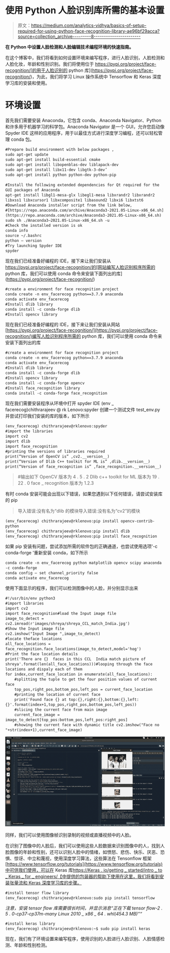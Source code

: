 # 使用 Python 人脸识别库所需的基本设置

> 原文：<https://medium.com/analytics-vidhya/basics-of-setup-required-for-using-python-face-recognition-library-ae96bf29acca?source=collection_archive---------8----------------------->

**在 Python 中设置人脸检测和人脸编辑技术编程环境的快速指南。**

在这个博客中，我们将看到如何设置环境来编写程序，进行人脸识别，人脸检测和人脸化妆，年龄和性别识别。我们将使用位于 https://pypi.org/project/face-recognition/[的用于人脸识别的 python 库](https://pypi.org/project/face-recognition/)，为此，我们将学习 Linux 操作系统中 Tensorflow 和 Keras 深度学习库的安装和使用。

# 环境设置

首先我们需要安装 Anaconda，它包含 conda、Anaconda Navigator、Python 和许多用于机器学习的科学包。Anaconda Navigator 是一个 GUI，允许您启动像 Spyder IDE 这样的应用程序，用于以最佳方式进行深度学习编程，还可以轻松管理 conda 包。

```
#Prepare build environment with below packages ,
sudo apt-get update
sudo apt-get install build-essential cmake
sudo apt-get install libopenblas-dev liblapack-dev
sudo apt-get install libx11-dev libgtk-3-dev’
sudo apt-get install python python-dev python-pip

#Install the following extended dependencies for Qt required for the GUI packages of Anaconda
apt-get install libgl1-mesa-glx libegl1-mesa libxrandr2 libxrandr2 libxss1 libxcursor1 libxcomposite1 libasound2 libxi6 libxtst6
#Download Anaconda installer script from the link below,
#[https://repo.anaconda.com/archive/Anaconda3-2021.05-Linux-x86_64.sh](https://repo.anaconda.com/archive/Anaconda3-2021.05-Linux-x86_64.sh)
sudo sh ./Anaconda3–2021.05-Linux-x86_64.sh -u
#Check the installed version is ok
conda info
source ~/.bashrc
python — version
#Try launching Spyder IDE 
spyder
```

现在我们已经准备好编程的 IDE，接下来让我们安装从 https://pypi.org/project/face-recognition/的[网站编写人脸识别程序所需的 python 库，我们可以使用 conda 命令来安装下面列出的库](https://pypi.org/project/face-recognition/)

```
#create a environment for face recognition project 
conda create -n env_facerecog python==3.7.9 anaconda
conda activate env_facerecog
#Install dlib library
conda install -c conda-forge dlib
#Install opencv library
```

现在我们已经准备好编程的 IDE，接下来让我们安装从网站[https://pypi.org/project/face-recognition/](https://pypi.org/project/face-recognition/)编写人脸识别程序所需的 python 库，我们可以使用 conda 命令来安装下面列出的库

```
#create a environment for face recognition project 
conda create -n env_facerecog python==3.7.9 anaconda
conda activate env_facerecog
#Install dlib library
conda install -c conda-forge dlib
#Install opencv library
conda install -c conda-forge opencv
#Install face_recognition library
conda install -c conda-forge face_recognition
```

现在我们需要安装程序从环境中打开 spyder IDE
(env _ facerecog)chithrarajeev @ rk Lenovo:spyder
创建一个测试文件 test_env.py 并尝试打印我们安装的库的版本，如下所示

```
(env_facerecog) chithrarajeev@rklenovo:spyder
#import the libraries
import cv2
import dlib
import face_recognition
#printing the versions of libraries required
print(“Version of OpenCV is” ,cv2.__version__)
print(“Version of Dlib C++ toolkit for ML is” ,dlib.__version__)
print(“Version of face_recognition is” ,face_recognition.__version__)
```

> #输出如下
> OpenCV 版本为 4 . 5 . 2
> Dlib c++ toolkit for ML 版本为 19 . 22 . 0
> face _ recognition 版本为 1.2.3

有时 conda 安装可能会出现以下错误，如果您遇到以下任何错误，请尝试安装库的 pip

> 导入错误:没有名为“dlib
> 的模块导入错误:没有名为“cv2”的模块

```
(env_facerecog) chithrarajeev@rklenovo:pip install opencv-contrib-python
(env_facerecog) chithrarajeev@rklenovo:pip install dlib
(env_facerecog) chithrarajeev@rklenovo:pip install face_recognition
```

如果 pip 安装有问题，尝试添加所需的软件包的正确通道，也尝试使用选项'-c conda-forge '重新安装 conda，如下所示

```
conda create -n env_facerecog python matplotlib opencv scipy anaconda -c conda-forge
conda config — set channel_priority false
conda activate env_facerecog
```

使用下面显示的程序，我们可以检测图像中的人脸，并分别显示出来

```
#!/usr/bin/env python3
#import libraries
import cv2
import face_recognition#load the Input image file
image_to_detect = cv2.imread(r'images/shreya/shreya_CCL_match_India.jpg')
#Show the Input image file
cv2.imshow("Input Image ",image_to_detect)
#locate theface locations
all_face_locations = face_recognition.face_locations(image_to_detect,model='hog')
#Print the face location details
print('There are {}  faces in this CCL  India match picture of shreya'.format(len(all_face_locations)))#looping through the face locations and dispaly each of them
for index,current_face_location in enumerate(all_face_locations):
    #splitting the tuple to get the four position values of current face
    top_pos,right_pos,bottom_pos,left_pos = current_face_location
    #printing the location of current face
    print('Found face {} at top:{},right:{},bottom:{},left:{}'.format(index+1,top_pos,right_pos,bottom_pos,left_pos))
    #slicing the current face from main image
    current_face_image = image_to_detect[top_pos:bottom_pos,left_pos:right_pos]
    #showing the current face with dynamic title cv2.imshow("Face no "+str(index+1),current_face_image)
```

![](img/18426273f254513937ba09cc3039b248.png)

同样，我们可以使用图像帧识别录制的视频或直播视频中的人脸。

在识别了图像中的人脸后，我们可以使用这些人脸数据来识别图像中的人，找到人脸图像的年龄和性别，还可以识别人脸中的情绪，如愤怒、悲伤、快乐、厌恶、恐惧、惊讶、中立和蔑视，使用深度学习算法，这些算法在 Tensonflow 框架[https://www.tensorflow.org/tutorials](https://www.tensorflow.org/tutorials)中可供我们使用，可以在 Keras 库[https://Keras . io/getting _ started/intro _ to _ Keras _ for _ engineers/【中提供的包装器的帮助下使用在这里，我们将看到安装张量流和 Keras 深度学习库的步骤。](https://keras.io/getting_started/intro_to_keras_for_engineers/)

```
#install tensor flow library
(env_facerecog) chithrarajeev@rklenovo:sudo pip install tensorflow
```

*注意，安装 tensor flow 库需要很长时间，并显示消息“正在下载 tensor flow-2 . 5 . 0-cp37-cp37m-many Linux 2010 _ x86 _ 64 . whl(454.3 MB)”“*

```
#install keras library
(env_facerecog) chithrarajeev@rklenovo:~$ sudo pip install keras
```

现在，我们有了环境设置来编写程序，使用识别的人脸进行人脸识别、人脸情感检测、年龄和性别检测。